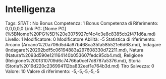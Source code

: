 # Intelligenza

Tags: STAT
: No
Bonus Competenza: 1
Bonus Competenza di Riferimento: 0,0,0,0,0
Link PG: [Nome PG] (%5BNome%20PG%5D%20e3075927cf4c4c3e8c8385cb2f471d6a.md)
Livello: 1
Modificatore: 0
Modificatore  Abilità: -5
Statistica di riferimento: Arcano (Arcano%20a706d5d4a97b468ca35fa585521e6d68.md), Indagare (Indagare%20292bdf5c06194883a297608330d72211.md), Natura (Natura%2093d590e121164140b053607fedc95cb4.md), Religione (Religione%2001310709d6c74766a0cef7d8787a5376.md), Storia (Storia%2019d220c236994112ba832eef1e764b3d.md)
Tiro Salvezza: 0
Valore: 10
Valore di riferimento: -5,-5,-5,-5,-5